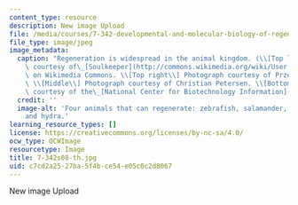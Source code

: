 ```yaml
---
content_type: resource
description: New image Upload
file: /media/courses/7-342-developmental-and-molecular-biology-of-regeneration-spring-2008/c7cd2a2527ba5f4bce54e05c0c2d8067_7-342s08-th.jpg
file_type: image/jpeg
image_metadata:
  caption: "Regeneration is widespread in the animal kingdom. (\\[Top left\\] Photograph\
    \ courtesy of\_[Soulkeeper](http://commons.wikimedia.org/wiki/User:Soulkeeper)\
    \ on Wikimedia Commons. \\[Top right\\] Photograph courtesy of Przemyslaw Malkowski.\
    \ \\[Middle\\] Photograph courtesy of Christian Petersen. \\[Bottom\\] Photograph\
    \ courtesy of the\_[National Center for Biotechnology Information](http://www.ncbi.nlm.nih.gov/).)"
  credit: ''
  image-alt: 'Four animals that can regenerate: zebrafish, salamander, planarian,
    and hydra.'
learning_resource_types: []
license: https://creativecommons.org/licenses/by-nc-sa/4.0/
ocw_type: OCWImage
resourcetype: Image
title: 7-342s08-th.jpg
uid: c7cd2a25-27ba-5f4b-ce54-e05c0c2d8067
---
```

New image Upload